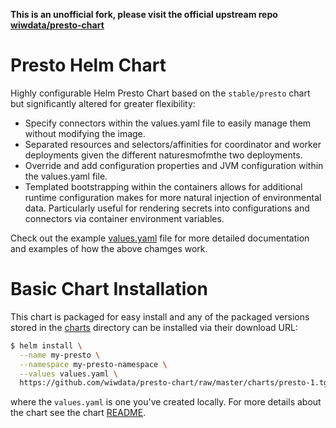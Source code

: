 

**This is an unofficial fork, please visit the official upstream repo [wiwdata/presto-chart](https://github.com/wiwdata/presto-chart)**

# Presto Helm Chart

Highly configurable Helm Presto Chart based on the `stable/presto` chart
but significantly altered for greater flexibility:

- Specify connectors within the values.yaml file to easily manage them
  without modifying the image.
- Separated resources and selectors/affinities for coordinator and
  worker deployments given the different naturesmofmthe two
  deployments.
- Override and add configuration properties and JVM configuration
  within the values.yaml file.
- Templated bootstrapping within the containers allows for
  additional runtime configuration makes for more natural
  injection of environmental data. Particularly useful for
  rendering secrets into configurations and connectors via
  container environment variables.
  
Check out the example [values.yaml](presto/values.yaml) file for 
more detailed documentation and examples of how the above chamges
work.

# Basic Chart Installation

This chart is packaged for easy install and any of the packaged versions stored
in the [charts](charts) directory can be installed via their download URL:

```bash
$ helm install \
  --name my-presto \
  --namespace my-presto-namespace \
  --values values.yaml \
  https://github.com/wiwdata/presto-chart/raw/master/charts/presto-1.tgz
```

where the `values.yaml` is one you've created locally. For more details about
the chart see the chart [README](presto/README.md).
